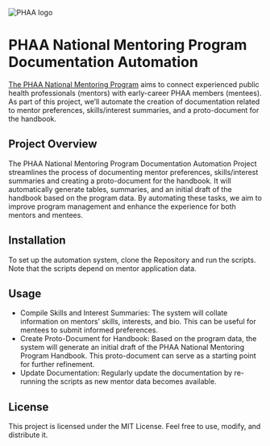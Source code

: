 ![PHAA logo](https://www.phaa.net.au/images/MyWebsite/phaa_logo01.png)

# PHAA National Mentoring Program Documentation Automation

[The PHAA National Mentoring Program](https://www.phaa.net.au/Web/Web/About/SYPPH/Mentoring.aspx) aims to connect experienced public health professionals (mentors) with early-career PHAA members (mentees). As part of this project, we’ll automate the creation of documentation related to mentor preferences, skills/interest summaries, and a proto-document for the handbook.


## Project Overview

The PHAA National Mentoring Program Documentation Automation Project streamlines the process of documenting mentor preferences, skills/interest summaries and creating a proto-document for the handbook. It will automatically generate tables, summaries, and an initial draft of the handbook based on the program data. By automating these tasks, we aim to improve program management and enhance the experience for both mentors and mentees.


## Installation
To set up the automation system, clone the Repository and run the scripts. Note that the scripts depend on mentor application data.


## Usage
- Compile Skills and Interest Summaries: The system will collate information on mentors’ skills, interests, and bio. This can be useful for mentees to submit informed preferences.
- Create Proto-Document for Handbook: Based on the program data, the system will generate an initial draft of the PHAA National Mentoring Program Handbook. This proto-document can serve as a starting point for further refinement.
- Update Documentation: Regularly update the documentation by re-running the scripts as new mentor data becomes available.


## License
This project is licensed under the MIT License. Feel free to use, modify, and distribute it.
